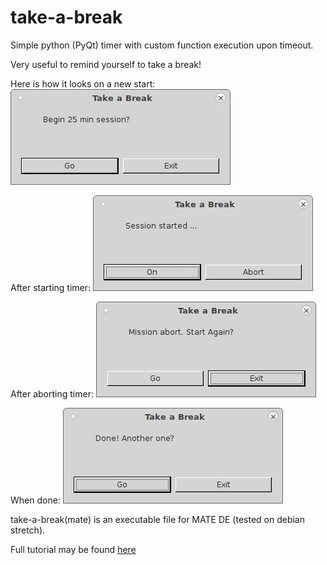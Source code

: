 # take-a-break
Simple python (PyQt) timer with custom function execution upon timeout.

Very useful to remind yourself to take a break!

Here is how it looks on a new start:
![1st img](1_intro.png)

After starting timer:
![2nd img](2_session-begin.png)

After aborting timer:
![3rd img](3_abort.png)

When done:
![4th img](4_done.png)

take-a-break(mate) is an executable file for MATE DE (tested on debian stretch).

Full tutorial may be found [here](https://bekspace.com/posts/20191/take-a-break.html)
